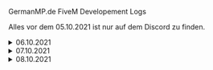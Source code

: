 GermanMP.de FiveM Developement Logs

Alles vor dem 05.10.2021 ist nur auf dem Discord zu finden.

<details>
<summary>06.10.2021</summary>
<br>-added new BVG Busses (creating Design/Erstellung vom Design)
<br>-testing small scripts tests (HUD/Items/etc.)
</details>

<details>
<summary>07.10.2021</summary>
<br>-fixed Bus Windows for Mercedes Citaro (full black/Bus Fenster komplett Schwarz)
<br>-fixed Performance improvements prepared/Perfromance Verbesserungen vorbereitet (Start in 1 Resource)
</details>

<details>
<summary>08.10.2021</summary>
<br>-added new destinations for the BVG Mercedes Citaro
<br>-added new Tram Model
<br>-added list for feature vehicles:

<details>
<summary>Vehicle List</summary>
<br>Audi  
<br>Bmw    
<br>Fiat
<br>Ford
<br>Mercedes
<br>Opel
<br>Porsche
<br>Renault
<br>Skoda
<br>Toyota
<br>Volvo
<br>VW
<br>Peugeot
<br>Hyundai
<br>Seat
<br>Cupra
<br>Nissan
<br>Mazda
<br>Citroen
<br>Kia
<br>Honda
<br>Suzuki
<br>Volvo
<br>Mitsubishi
<br>Smart
<br>Dacia
<br>Mini
<br>Porsche
<br>Chevrolet
<br>Alfa Romeo
<br>Subaru
<br>Land Rover
<br>Jeep
<br>Jaguar
<br>Lexus
<br>Aston Martin
<br>Bentley
<br>Bugatti
<br>Cadillac
<br>Dodge
<br>Ferrari 
<br>Koenigsegg
<br>Lotus
<br>Lamborghini
<br>McLaren
<br>Scania
<br>Tesla
<br>Rolls Royce
<br>Pagani
<br>Polestar
<br>Ducati
<br>DAF
<br>MAN
<br>Iveco
</details>


